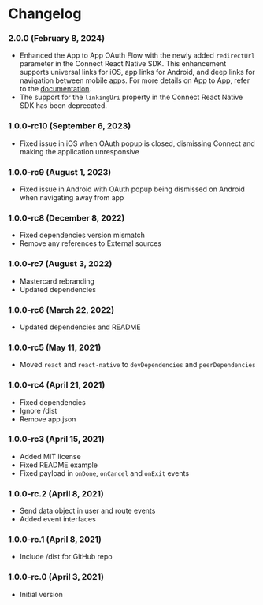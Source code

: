 # Changelog

### 2.0.0 (February 8, 2024)

- Enhanced the App to App OAuth Flow with the newly added `redirectUrl` parameter in the Connect React Native SDK. This enhancement supports universal links for iOS, app links for Android, and deep links for navigation between mobile apps. For more details on App to App, refer to the [documentation](https://developer.mastercard.com/open-banking-us/documentation/connect/mobile-sdks/).
- The support for the `linkingUri` property in the Connect React Native SDK has been deprecated.

### 1.0.0-rc10 (September 6, 2023)

- Fixed issue in iOS when OAuth popup is closed, dismissing Connect and making the application unresponsive

### 1.0.0-rc9 (August 1, 2023)

- Fixed issue in Android with OAuth popup being dismissed on Android when navigating away from app

### 1.0.0-rc8 (December 8, 2022)

- Fixed dependencies version mismatch
- Remove any references to External sources

### 1.0.0-rc7 (August 3, 2022)

- Mastercard rebranding
- Updated dependencies

### 1.0.0-rc6 (March 22, 2022)

- Updated dependencies and README

### 1.0.0-rc5 (May 11, 2021)

- Moved `react` and `react-native` to `devDependencies` and `peerDependencies`

### 1.0.0-rc4 (April 21, 2021)

- Fixed dependencies
- Ignore /dist
- Remove app.json

### 1.0.0-rc3 (April 15, 2021)

- Added MIT license
- Fixed README example
- Fixed payload in `onDone`, `onCancel` and `onExit` events

### 1.0.0-rc.2 (April 8, 2021)

- Send data object in user and route events
- Added event interfaces

### 1.0.0-rc.1 (April 8, 2021)

- Include /dist for GitHub repo

### 1.0.0-rc.0 (April 3, 2021)

- Initial version